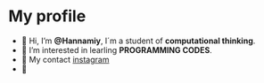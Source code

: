 # My profile

- 👋 Hi, I’m **@Hannamiy**, I´m a student of **computational thinking**.
- 👀 I’m interested in learling **PROGRAMMING CODES**.
- 🌱 My contact [instagram](instagram.com/loannadias)
- 💞️ 

